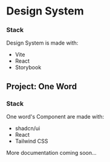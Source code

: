 # Design System

### Stack

Design System is made with:

- Vite
- React
- Storybook

## Project: One Word

### Stack

One word's Component are made with:

- shadcn/ui
- React
- Tailwind CSS

More documentation coming soon...
